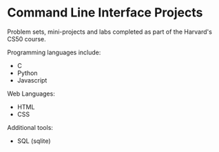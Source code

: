 # Command Line Interface Projects
Problem sets, mini-projects and labs completed as part of the Harvard's CS50 course.

Programming languages include:
- C
- Python
- Javascript

Web Languages:
- HTML
- CSS

Additional tools:
- SQL (sqlite)
